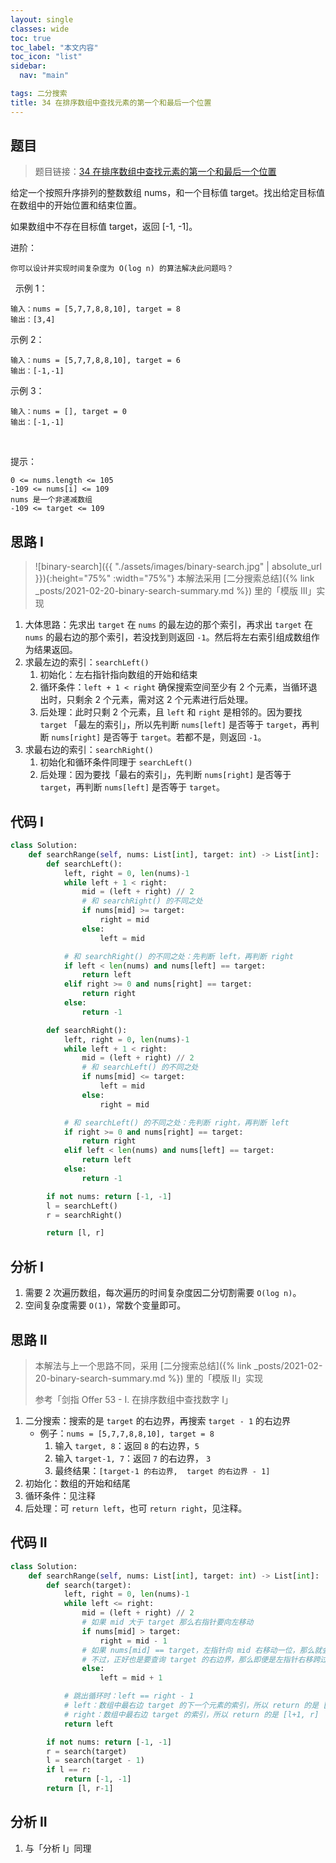 ```yaml
---
layout: single
classes: wide
toc: true
toc_label: "本文内容"
toc_icon: "list"
sidebar:
  nav: "main"

tags: 二分搜索
title: 34 在排序数组中查找元素的第一个和最后一个位置
---
```


## 题目

> 题目链接：[34 在排序数组中查找元素的第一个和最后一个位置](https://leetcode-cn.com/problems/find-first-and-last-position-of-element-in-sorted-array/)

给定一个按照升序排列的整数数组 nums，和一个目标值 target。找出给定目标值在数组中的开始位置和结束位置。

如果数组中不存在目标值 target，返回 [-1, -1]。

进阶：

    你可以设计并实现时间复杂度为 O(log n) 的算法解决此问题吗？
 
示例 1：

    输入：nums = [5,7,7,8,8,10], target = 8
    输出：[3,4]

示例 2：

    输入：nums = [5,7,7,8,8,10], target = 6
    输出：[-1,-1]

示例 3：

    输入：nums = [], target = 0
    输出：[-1,-1]
 

提示：

    0 <= nums.length <= 105
    -109 <= nums[i] <= 109
    nums 是一个非递减数组
    -109 <= target <= 109

## 思路 I

> ![binary-search]({{ "./assets/images/binary-search.jpg" | absolute_url }}){:height="75%" :width="75%"}
> 本解法采用 [二分搜索总结]({% link _posts/2021-02-20-binary-search-summary.md %}) 里的「模版 III」实现         

1. 大体思路：先求出 `target` 在 `nums` 的最左边的那个索引，再求出 `target` 在 `nums` 的最右边的那个索引，若没找到则返回 `-1`。然后将左右索引组成数组作为结果返回。
2. 求最左边的索引：`searchLeft()`
   1. 初始化：左右指针指向数组的开始和结束
   2. 循环条件：`left + 1 < right` 确保搜索空间至少有 2 个元素，当循环退出时，只剩余 2 个元素，需对这 2 个元素进行后处理。
   3. 后处理：此时只剩 2  个元素，且 `left` 和 `right` 是相邻的。因为要找 `target` 「最左的索引」，所以先判断 `nums[left]` 是否等于 `target`，再判断 `nums[right]` 是否等于 `target`。若都不是，则返回 `-1`。
3. 求最右边的索引：`searchRight()`
   1. 初始化和循环条件同理于 `searchLeft()`
   2. 后处理：因为要找「最右的索引」，先判断 `nums[right]` 是否等于 `target`，再判断 `nums[left]` 是否等于 `target`。

## 代码 I

```python
class Solution:
    def searchRange(self, nums: List[int], target: int) -> List[int]:
        def searchLeft():
            left, right = 0, len(nums)-1
            while left + 1 < right:
                mid = (left + right) // 2
                # 和 searchRight() 的不同之处
                if nums[mid] >= target:
                    right = mid  
                else:
                    left = mid 

            # 和 searchRight() 的不同之处：先判断 left，再判断 right
            if left < len(nums) and nums[left] == target:
                return left
            elif right >= 0 and nums[right] == target:
                return right
            else:
                return -1

        def searchRight():
            left, right = 0, len(nums)-1
            while left + 1 < right:
                mid = (left + right) // 2
                # 和 searchLeft() 的不同之处
                if nums[mid] <= target:
                    left = mid 
                else:
                    right = mid 

            # 和 searchLeft() 的不同之处：先判断 right，再判断 left
            if right >= 0 and nums[right] == target:
                return right
            elif left < len(nums) and nums[left] == target:
                return left
            else:
                return -1

        if not nums: return [-1, -1]
        l = searchLeft()
        r = searchRight()

        return [l, r]
```

## 分析 I

1. 需要 2 次遍历数组，每次遍历的时间复杂度因二分切割需要 `O(log n)`。
2. 空间复杂度需要 `O(1)`，常数个变量即可。


## 思路 II

> 本解法与上一个思路不同，采用 [二分搜索总结]({% link _posts/2021-02-20-binary-search-summary.md %}) 里的「模版 II」实现         
> 
> 参考「剑指 Offer 53 - I. 在排序数组中查找数字 I」

1. 二分搜索：搜索的是 `target` 的右边界，再搜索 `target - 1` 的右边界
   - 例子：`nums = [5,7,7,8,8,10], target = 8`
      1. 输入 `target, 8`：返回 `8` 的右边界，`5`
      2. 输入 `target-1, 7`：返回 `7` 的右边界， `3`
      3. 最终结果：`[target-1 的右边界,  target 的右边界 - 1]`
2. 初始化：数组的开始和结尾
3. 循环条件：见注释
4. 后处理：可 `return left`，也可 `return right`，见注释。
        


## 代码 II

```python
class Solution:
    def searchRange(self, nums: List[int], target: int) -> List[int]:
        def search(target):
            left, right = 0, len(nums)-1
            while left <= right:
                mid = (left + right) // 2
                # 如果 mid 大于 target 那么右指针要向左移动
                if nums[mid] > target:
                    right = mid - 1
                # 如果 nums[mid] == target，左指针向 mid 右移动一位，那么就会越过这个 target
                # 不过，正好也是要查询 target 的右边界，那么即便是左指针右移跨过某个 target 也没关系
                else:
                    left = mid + 1

            # 跳出循环时：left == right - 1
            # left：数组中最右边 target 的下一个元素的索引，所以 return 的是 [l, r-1]
            # right：数组中最右边 target 的索引，所以 return 的是 [l+1, r]
            return left

        if not nums: return [-1, -1]
        r = search(target)
        l = search(target - 1)
        if l == r:
            return [-1, -1]
        return [l, r-1]
```        

## 分析 II

1. 与「分析 I」同理